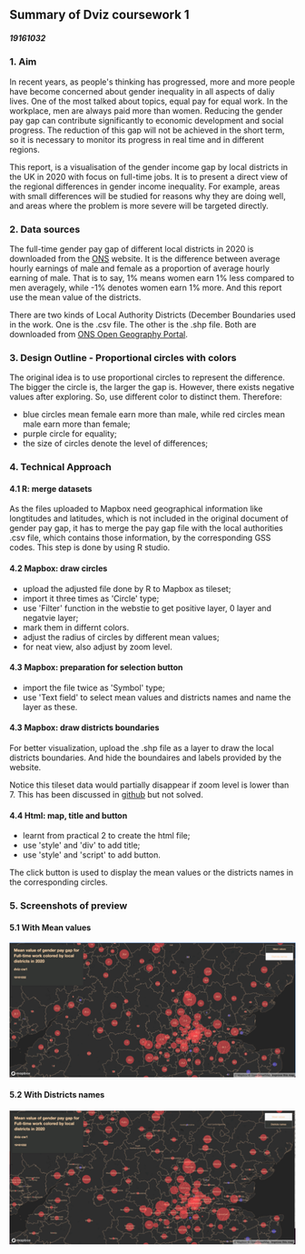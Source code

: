 ## Summary of Dviz coursework 1

##### 19161032

### 1. Aim

In recent years, as people's thinking has progressed, more and more people have become concerned about gender inequality in all aspects of daliy lives. One of the most talked about topics, equal pay for equal work. In the workplace, men are always paid more than women. Reducing the gender pay gap can contribute significantly to economic development and social progress. The reduction of this gap will not be achieved in the short term, so it is necessary to monitor its progress in real time and in different regions.

This report, is a visualisation of the gender income gap by local districts in the UK in 2020 with focus on full-time jobs. It is to present a direct view of the regional differences in gender income inequality. For example, areas with small differences will be studied for reasons why they are doing well, and areas where the problem is more severe will be targeted directly.

### 2. Data sources

The full-time gender pay gap of different local districts in 2020 is downloaded from the [ONS](https://www.ons.gov.uk/employmentandlabourmarket/peopleinwork/earningsandworkinghours/datasets/annualsurveyofhoursandearningsashegenderpaygaptables) website. It is the difference between average hourly earnings of male and female as a proportion of average hourly earning of male. That is to say, 1% means women earn 1% less compared to men averagely, while -1% denotes women earn 1% more. And this report use the mean value of the districts.

There are two kinds of Local Authority Districts (December Boundaries used in the work. One is the .csv file. The other is the .shp file. Both are downloaded from [ONS Open Geography Portal](https://geoportal.statistics.gov.uk/datasets/ae90afc385c04d869bc8cf8890bd1bcd_1/data?geometry=-71.873%2C46.019%2C67.082%2C63.435).


### 3. Design Outline - Proportional circles with colors

The original idea is to use proportional circles to represent the difference. The bigger the circle is, the larger the gap is. However, there exists negative values after exploring. So, use different color to distinct them. Therefore:
-  blue circles mean female earn more than male, while red circles mean male earn more than female;
-  purple circle for equality;
-  the size of circles denote the level of differences;

### 4. Technical Approach

#### 4.1 R: merge datasets

 As the files uploaded to Mapbox need geographical information like longtitudes and latitudes, which is not included in the original document of gender pay gap, it has to merge the pay gap file with the local authorities .csv file, which contains those information, by the corresponding GSS codes. This step is done by using R studio.

#### 4.2 Mapbox: draw circles

- upload the adjusted file done by R to Mapbox as tileset;
- import it three times as 'Circle' type;
- use 'Filter' function in the webstie to get positive layer, 0 layer and negatvie layer;
- mark them in differnt colors.
- adjust the radius of circles by different mean values;
- for neat view, also adjust by zoom level.

#### 4.3 Mapbox: preparation for selection button

- import the file twice as 'Symbol' type;
- use 'Text field' to select mean values and districts names and name the layer as these.

#### 4.3 Mapbox: draw districts boundaries

For better visualization, upload the .shp file as a layer to draw the local districts boundaries. And hide the boundaires and labels provided by the website. 

Notice this tileset data would partially disappear if zoom level is lower than 7. This has been discussed in [github](https://github.com/mapbox/mapbox-gl-js/issues/7113) but not solved.

#### 4.4 Html: map, title and button

- learnt from practical 2 to create the html file;
- use 'style' and 'div' to add title;
- use 'style' and 'script' to add button.

The click button is used to display the mean values or the districts names in the corresponding circles.


### 5. Screenshots of preview

#### 5.1 With Mean values

![title](dviz-cw1-MeanValues.png)

#### 5.2 With Districts names

![title](dviz-cw1-DistrictNames.png)